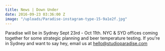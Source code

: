 ```yaml
---
title: News | Down Under
date: 2016-09-23 03:36:00 Z
image: "/uploads/Paradise-instagram-type-15-9a1e2f.jpg"
---
```


Paradise will be in Sydney Sept 23rd - Oct 11th. NYC & SYD offices coming together for some strategic planning and beer temperature testing. If you're in Sydney and want to say hey, email us at hello@studioparadise.com